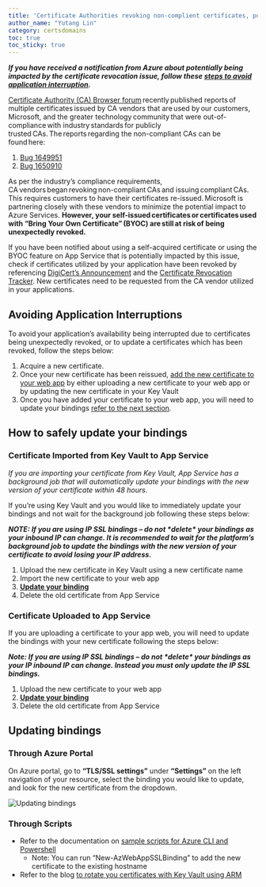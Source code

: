 ```yaml
---
title: 'Certificate Authorities revoking non-complient certificates, potentially impacting your App Service'
author_name: "Yutang Lin"
category: certsdomains
toc: true
toc_sticky: true
---
```


***If you have received a notification from Azure about potentially being impacted by the certificate revocation issue, follow these [steps to avoid application interruption](#avoiding-application-interruption).***

[Certificate Authority (CA) Browser forum](https://cabforum.org/) recently published reports of multiple certificates issued by CA vendors that are used by our customers, Microsoft, and the greater technology community that were out-of-compliance with industry standards for publicly trusted CAs. The reports regarding the non-compliant CAs can be found here:  

1. [Bug 1649951](https://bugzilla.mozilla.org/show_bug.cgi?id=1649951)
1. [Bug 1650910](https://bugzilla.mozilla.org/show_bug.cgi?id=1650910) 

As per the industry’s compliance requirements, CA vendors began revoking non-compliant CAs and issuing compliant CAs. This requires customers to have their certificates re-issued. Microsoft is partnering closely with these vendors to minimize the potential impact to Azure Services. **However, your self-issued certificates or certificates used with “Bring Your Own Certificate” (BYOC) are still at risk of being unexpectedly revoked.** 

 If you have been notified about using a self-acquired certificate or using the BYOC feature on App Service that is potentially impacted by this issue, check if certificates utilized by your application have been revoked by referencing [DigiCert’s Announcement](https://knowledge.digicert.com/alerts/DigiCert-ICA-Replacement) and the [Certificate Revocation Tracker](https://misissued.com/#revoked). New certificates need to be requested from the CA vendor utilized in your applications. 

## Avoiding Application Interruptions <a name="avoiding-application-interruption"></a>

To avoid your application’s availability being interrupted due to certificates being unexpectedly revoked, or to update a certificates which has been revoked, follow the steps below:

1. Acquire a new certificate.
1. Once your new certificate has been reissued, [add the new certificate to your web app](https://docs.microsoft.com/en-us/azure/app-service/configure-ssl-certificate) by either uploading a new certificate to your web app or by updating the new certificate in your Key Vault 
1. Once you have added your certificate to your web app, you will need to update your bindings [refer to the next section](#safely-updating-bindings). 

## How to safely update your bindings <a name="safely-updating-bindings"></a>

### Certificate Imported from Key Vault to App Service 

_If you are importing your certificate from Key Vault, App Service has a background job that will automatically update your bindings with the new version of your certificate within 48 hours._

If you’re using Key Vault and you would like to immediately update your bindings and not wait for the background job following these steps below: 

***NOTE: If you are using IP SSL bindings – do not \*delete\* your bindings as your inbound IP can change. It is recommended to wait for the platform’s background job to update the bindings with the new version of your certificate to avoid losing your IP address.***

1. Upload the new certificate in Key Vault using a new certificate name 
1. Import the new certificate to your web app 
1. [**Update your binding**](#updating-bindings)
1. Delete the old certificate from App Service 

### Certificate Uploaded to App Service 

If you are uploading a certificate to your app web, you will need to update the bindings with your new certificate following the steps below: 

***Note: If you are using IP SSL bindings – do not \*delete\* your bindings as your IP inbound IP can change.  Instead you must only *update* the IP SSL bindings.***

1. Upload the new certificate to your web app 
1. [**Update your binding**](#updating-bindings)
1. Delete the old certificate from App Service 

## Updating bindings <a name="updating-bindings"></a>

### Through Azure Portal

On Azure portal, go to **“TLS/SSL settings”** under **“Settings”** on the left navigation of your resource, select the binding you would like to update, and look for the new certificate from the dropdown. 

![Updating bindings]({{site.baseurl}}/media/2020/07/updating-bindings.png)

### Through Scripts 

- Refer to the documentation on [sample scripts for Azure CLI and Powershell](https://docs.microsoft.com/en-us/azure/app-service/configure-ssl-certificate#automate-with-scripts)
    - Note: You can run “New-AzWebAppSSLBinding” to add the new certificate to the existing hostname 
- Refer to the blog [to rotate you certificates with Key Vault using ARM](https://azure.github.io/AppService/2016/05/24/Deploying-Azure-Web-App-Certificate-through-Key-Vault.html#rotating-certificate)
